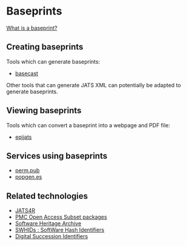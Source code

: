 # Baseprints

[What is a baseprint?](https://perm.pub/dsi:H5NOlCVM9P5Vv4LbeuwJsaME8kM)

## Creating baseprints

Tools which can generate baseprints:

* [basecast](./basecast)

Other tools that can generate JATS XML can potentially be adapted to generate
baseprints.


## Viewing baseprints

Tools which can convert a baseprint into a webpage and PDF file:

* [epijats](https://gitlab.com/perm.pub/epijats)


## Services using baseprints

* [perm.pub](https://perm.pub/)
* [popgen.es](https://popgen.es/)


## Related technologies

* [JATS4R](https://jats4r.org/)
* [PMC Open Access Subset packages](https://www.ncbi.nlm.nih.gov/pmc/tools/openftlist/)
* [Software Heritage Archive](https://www.softwareheritage.org/)
* [SWHIDs : SoftWare Hash Identifiers](https://www.swhid.org/)
* [Digital Succession Identifiers](https://perm.pub/ji2STto1mZ3i2BmnGxbkebejKH4)

